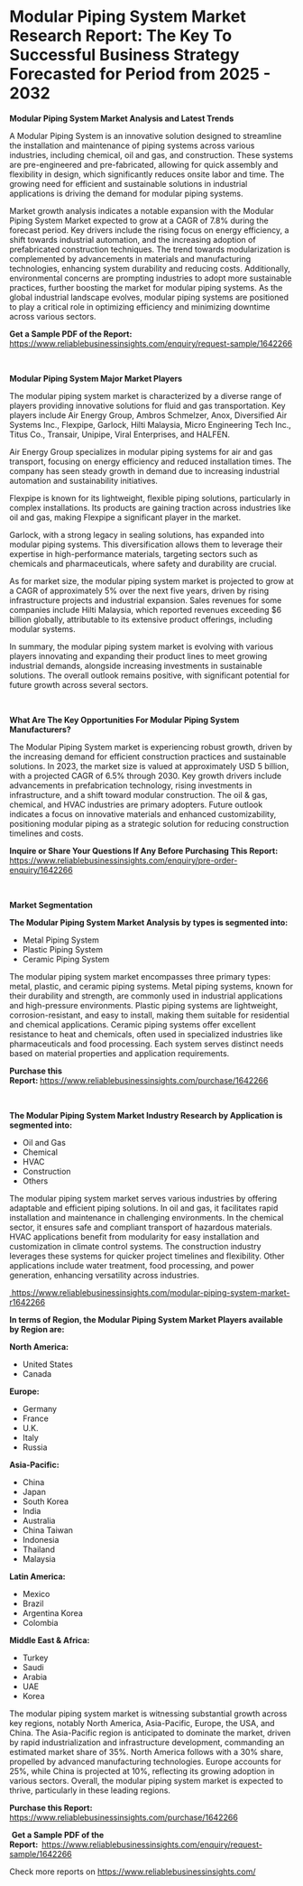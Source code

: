 <p><h1>Modular Piping System Market Research Report: The Key To Successful Business Strategy Forecasted for Period from 2025 - 2032</h1></p><p><strong>Modular Piping System Market Analysis and Latest Trends</strong></p>
<p><p>A Modular Piping System is an innovative solution designed to streamline the installation and maintenance of piping systems across various industries, including chemical, oil and gas, and construction. These systems are pre-engineered and pre-fabricated, allowing for quick assembly and flexibility in design, which significantly reduces onsite labor and time. The growing need for efficient and sustainable solutions in industrial applications is driving the demand for modular piping systems.</p><p>Market growth analysis indicates a notable expansion with the Modular Piping System Market expected to grow at a CAGR of 7.8% during the forecast period. Key drivers include the rising focus on energy efficiency, a shift towards industrial automation, and the increasing adoption of prefabricated construction techniques. The trend towards modularization is complemented by advancements in materials and manufacturing technologies, enhancing system durability and reducing costs. Additionally, environmental concerns are prompting industries to adopt more sustainable practices, further boosting the market for modular piping systems. As the global industrial landscape evolves, modular piping systems are positioned to play a critical role in optimizing efficiency and minimizing downtime across various sectors.</p></p>
<p><strong>Get a Sample PDF of the Report:&nbsp;</strong> <a href="https://www.reliablebusinessinsights.com/enquiry/request-sample/1642266?utm_campaign=3105&utm_medium=2&utm_source=Github&utm_content=ia&utm_term=11042025&utm_id=modular-piping-system">https://www.reliablebusinessinsights.com/enquiry/request-sample/1642266</a></p>
<p>&nbsp;</p>
<p><strong>Modular Piping System Major Market Players</strong></p>
<p><p>The modular piping system market is characterized by a diverse range of players providing innovative solutions for fluid and gas transportation. Key players include Air Energy Group, Ambros Schmelzer, Anox, Diversified Air Systems Inc., Flexpipe, Garlock, Hilti Malaysia, Micro Engineering Tech Inc., Titus Co., Transair, Unipipe, Viral Enterprises, and HALFEN.</p><p>Air Energy Group specializes in modular piping systems for air and gas transport, focusing on energy efficiency and reduced installation times. The company has seen steady growth in demand due to increasing industrial automation and sustainability initiatives.</p><p>Flexpipe is known for its lightweight, flexible piping solutions, particularly in complex installations. Its products are gaining traction across industries like oil and gas, making Flexpipe a significant player in the market.</p><p>Garlock, with a strong legacy in sealing solutions, has expanded into modular piping systems. This diversification allows them to leverage their expertise in high-performance materials, targeting sectors such as chemicals and pharmaceuticals, where safety and durability are crucial.</p><p>As for market size, the modular piping system market is projected to grow at a CAGR of approximately 5% over the next five years, driven by rising infrastructure projects and industrial expansion. Sales revenues for some companies include Hilti Malaysia, which reported revenues exceeding $6 billion globally, attributable to its extensive product offerings, including modular systems.</p><p>In summary, the modular piping system market is evolving with various players innovating and expanding their product lines to meet growing industrial demands, alongside increasing investments in sustainable solutions. The overall outlook remains positive, with significant potential for future growth across several sectors.</p></p>
<p>&nbsp;</p>
<p><strong>What Are The Key Opportunities For Modular Piping System Manufacturers?</strong></p>
<p><p>The Modular Piping System market is experiencing robust growth, driven by the increasing demand for efficient construction practices and sustainable solutions. In 2023, the market size is valued at approximately USD 5 billion, with a projected CAGR of 6.5% through 2030. Key growth drivers include advancements in prefabrication technology, rising investments in infrastructure, and a shift toward modular construction. The oil & gas, chemical, and HVAC industries are primary adopters. Future outlook indicates a focus on innovative materials and enhanced customizability, positioning modular piping as a strategic solution for reducing construction timelines and costs.</p></p>
<p><strong>Inquire or Share Your Questions If Any Before Purchasing This Report:</strong> <a href="https://www.reliablebusinessinsights.com/enquiry/pre-order-enquiry/1642266?utm_campaign=3105&utm_medium=2&utm_source=Github&utm_content=ia&utm_term=11042025&utm_id=modular-piping-system">https://www.reliablebusinessinsights.com/enquiry/pre-order-enquiry/1642266</a></p>
<p>&nbsp;</p>
<p><strong>Market Segmentation</strong></p>
<p><strong>The Modular Piping System Market Analysis by types is segmented into:</strong></p>
<p><ul><li>Metal Piping System</li><li>Plastic Piping System</li><li>Ceramic Piping System</li></ul></p>
<p><p>The modular piping system market encompasses three primary types: metal, plastic, and ceramic piping systems. Metal piping systems, known for their durability and strength, are commonly used in industrial applications and high-pressure environments. Plastic piping systems are lightweight, corrosion-resistant, and easy to install, making them suitable for residential and chemical applications. Ceramic piping systems offer excellent resistance to heat and chemicals, often used in specialized industries like pharmaceuticals and food processing. Each system serves distinct needs based on material properties and application requirements.</p></p>
<p><strong>Purchase this Report:&nbsp;</strong><a href="https://www.reliablebusinessinsights.com/purchase/1642266?utm_campaign=3105&utm_medium=2&utm_source=Github&utm_content=ia&utm_term=11042025&utm_id=modular-piping-system">https://www.reliablebusinessinsights.com/purchase/1642266</a></p>
<p>&nbsp;</p>
<p><strong>The Modular Piping System Market Industry Research by Application is segmented into:</strong></p>
<p><ul><li>Oil and Gas</li><li>Chemical</li><li>HVAC</li><li>Construction</li><li>Others</li></ul></p>
<p><p>The modular piping system market serves various industries by offering adaptable and efficient piping solutions. In oil and gas, it facilitates rapid installation and maintenance in challenging environments. In the chemical sector, it ensures safe and compliant transport of hazardous materials. HVAC applications benefit from modularity for easy installation and customization in climate control systems. The construction industry leverages these systems for quicker project timelines and flexibility. Other applications include water treatment, food processing, and power generation, enhancing versatility across industries.</p></p>
<p><a href="https://www.reliablebusinessinsights.com/modular-piping-system-market-r1642266?utm_campaign=3105&utm_medium=2&utm_source=Github&utm_content=ia&utm_term=11042025&utm_id=modular-piping-system">&nbsp;https://www.reliablebusinessinsights.com/modular-piping-system-market-r1642266</a></p>
<p><strong>In terms of Region, the Modular Piping System Market Players available by Region are:</strong></p>
<p>
    <p> <strong> North America: </strong>
        <ul>
            <li>United States</li>
            <li>Canada</li>
        </ul>
        </p> 
    <p> <strong> Europe: </strong>
        <ul>
            <li>Germany</li>
            <li>France</li>
            <li>U.K.</li>
            <li>Italy</li>
            <li>Russia</li>
        </ul>
        </p> 
    <p> <strong> Asia-Pacific: </strong>
        <ul>
            <li>China</li>
            <li>Japan</li>
            <li>South Korea</li>
            <li>India</li>
            <li>Australia</li>
            <li>China Taiwan</li>
            <li>Indonesia</li>
            <li>Thailand</li>
            <li>Malaysia</li>
        </ul>
        </p> 
    <p> <strong> Latin America: </strong>
        <ul>
            <li>Mexico</li>
            <li>Brazil</li>
            <li>Argentina Korea</li>
            <li>Colombia</li>
        </ul>
        </p> 
    <p> <strong> Middle East & Africa: </strong>
        <ul>
            <li>Turkey</li>
            <li>Saudi</li>
            <li>Arabia</li>
            <li>UAE</li>
            <li>Korea</li>
        </ul>
    </p>
    </p>
<p><p>The modular piping system market is witnessing substantial growth across key regions, notably North America, Asia-Pacific, Europe, the USA, and China. The Asia-Pacific region is anticipated to dominate the market, driven by rapid industrialization and infrastructure development, commanding an estimated market share of 35%. North America follows with a 30% share, propelled by advanced manufacturing technologies. Europe accounts for 25%, while China is projected at 10%, reflecting its growing adoption in various sectors. Overall, the modular piping system market is expected to thrive, particularly in these leading regions.</p></p>
<p><strong>Purchase this Report: </strong><a href="https://www.reliablebusinessinsights.com/purchase/1642266?utm_campaign=3105&utm_medium=2&utm_source=Github&utm_content=ia&utm_term=11042025&utm_id=modular-piping-system">https://www.reliablebusinessinsights.com/purchase/1642266</a></p>
<p>&nbsp;<strong>Get a Sample PDF of the Report:&nbsp;&nbsp;</strong><a href="https://www.reliablebusinessinsights.com/enquiry/request-sample/1642266?utm_campaign=3105&utm_medium=2&utm_source=Github&utm_content=ia&utm_term=11042025&utm_id=modular-piping-system">https://www.reliablebusinessinsights.com/enquiry/request-sample/1642266</a></p>
<p><strong></strong></p>
<p>Check more reports on <a href="https://www.reliablebusinessinsights.com/?utm_campaign=3105&utm_medium=2&utm_source=Github&utm_content=ia&utm_term=11042025&utm_id=modular-piping-system">https://www.reliablebusinessinsights.com/</a></p>